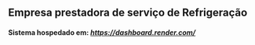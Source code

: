 ## Empresa prestadora de serviço de Refrigeração

#### Sistema hospedado em: _https://dashboard.render.com/_
